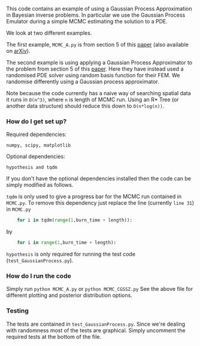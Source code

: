 This code contains an example of using a Gaussian Process Approximation in Bayesian inverse problems.
In particular we use the Gaussian Process Emulator during a simple MCMC estimating the solution to a PDE.

We look at two different examples.

The first example, `MCMC_A.py` is from section 5 of this [paper](http://dx.doi.org/10.1090/mcom/3244) (also available on [arXiv](https://arxiv.org/abs/1603.02004)).

The second example is using applying a Gaussian Process Approximator to the problem from section 5 of this [paper](https://doi.org/10.1007/s11222-016-9671-0).
Here they have instead used a randomised PDE solver using random basis function for their FEM.
We randomise differently using a Gaussian process approximator.

Note because the code currently has a naive way of searching spatial data it runs in `O(n^3)`, where `n` is length of MCMC run.
Using an R* Tree (or another data structure) should reduce this down to `O(n*log(n))`.

### How do I get set up? ###

Required dependencies:

	numpy, scipy, matplotlib

Optional dependencies:

	hypothesis and tqdm

If you don't have the optional dependencies installed then the code can be simply modified as follows.

`tqdm` is only used to give a progress bar for the MCMC run contained in `MCMC.py`.
To remove this dependency just replace the line (currently `line 31`) in `MCMC.py`

```python
	for i in tqdm(range(1,burn_time + length)):
```
by
```python
	for i in range(1,burn_time + length):
```
`hypothesis` is only required for running the test code (`test_GaussianProcess.py`).
	

### How do I run the code ###
Simply run `python MCMC_A.py` or `python MCMC_CGSSZ.py`
See the above file for different plotting and posterior distribution options.

### Testing ####
The tests are contained in `test_GaussianProcess.py`.
Since we're dealing with randomness most of the tests are graphical.
Simply uncomment the required tests at the bottom of the file.